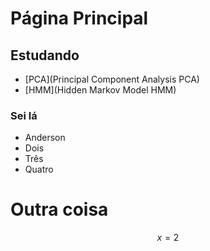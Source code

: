 # Página Principal

## Estudando

- [PCA](Principal Component Analysis PCA)
- [HMM](Hidden Markov Model HMM)

### Sei lá

- Anderson
- Dois
- Três
- Quatro

# Outra coisa

$$x = 2$$